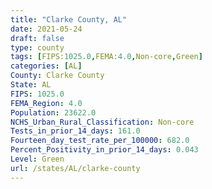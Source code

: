 ```yaml
---
title: "Clarke County, AL"
date: 2021-05-24
draft: false
type: county
tags: [FIPS:1025.0,FEMA:4.0,Non-core,Green]
categories: [AL]
County: Clarke County
State: AL
FIPS: 1025.0
FEMA_Region: 4.0
Population: 23622.0
NCHS_Urban_Rural_Classification: Non-core
Tests_in_prior_14_days: 161.0
Fourteen_day_test_rate_per_100000: 682.0
Percent_Positivity_in_prior_14_days: 0.043
Level: Green
url: /states/AL/clarke-county
---
```



